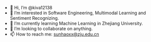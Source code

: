 - 👋 Hi, I’m @kiva12138
- 👀 I’m interested in Software Engineering, Multimodal Learning and Sentiment Recognizing.
- 🌱 I’m currently learning Machine Learning in Zhejiang University.
- 💞️ I’m looking to collaborate on anything.
- 📫 How to reach me: sunhaoxx@zju.edu.cn

<!---
kiva12138/kiva12138 is a ✨ special ✨ repository because its `README.md` (this file) appears on your GitHub profile.
You can click the Preview link to take a look at your changes.
--->
